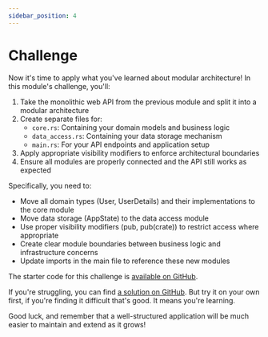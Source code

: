 ```yaml
---
sidebar_position: 4
---
```


# Challenge

Now it's time to apply what you've learned about modular architecture! In this module's challenge, you'll:

1. Take the monolithic web API from the previous module and split it into a modular architecture
2. Create separate files for:
   - `core.rs`: Containing your domain models and business logic
   - `data_access.rs`: Containing your data storage mechanism
   - `main.rs`: For your API endpoints and application setup
3. Apply appropriate visibility modifiers to enforce architectural boundaries
4. Ensure all modules are properly connected and the API still works as expected

Specifically, you need to:
- Move all domain types (User, UserDetails) and their implementations to the core module
- Move data storage (AppState) to the data access module
- Use proper visibility modifiers (pub, pub(crate)) to restrict access where appropriate
- Create clear module boundaries between business logic and infrastructure concerns
- Update imports in the main file to reference these new modules

The starter code for this challenge is [available on GitHub](https://github.com/jeastham1993/rust-for-dotnet-devs-workshop/tree/main/src/examples/module6/rust_app).

If you're struggling, you can find [a solution on GitHub](https://github.com/jeastham1993/rust-for-dotnet-devs-workshop/tree/main/src/solutions/module6/rust_app). But try it on your own first, if you're finding it difficult that's good. It means you're learning.

Good luck, and remember that a well-structured application will be much easier to maintain and extend as it grows!